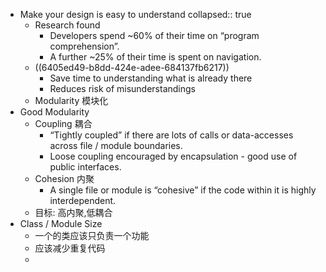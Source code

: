 - Make your design is easy to understand
  collapsed:: true
	- Research found
		- Developers spend ~60% of their time on “program comprehension”.
		- A further ~25% of their time is spent on navigation.
	- ((6405ed49-b8dd-424e-adee-684137fb6217))
		- Save time to understanding what is already there
		- Reduces risk of misunderstandings
	- Modularity 模块化
- Good Modularity
	- Coupling 耦合
		- “Tightly coupled” if there are lots of calls or data-accesses across file / module boundaries.
		- Loose coupling encouraged by encapsulation - good use of public interfaces.
	- Cohesion 内聚
		- A single file or module is “cohesive” if the code within it is highly interdependent.
	- 目标: 高内聚,低耦合
- Class / Module Size
	- 一个的类应该只负责一个功能
	- 应该减少重复代码
	-